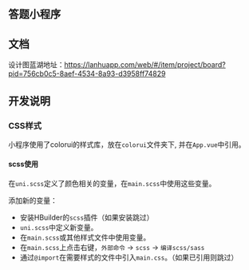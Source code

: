 ## 答题小程序

## 文档

设计图蓝湖地址：https://lanhuapp.com/web/#/item/project/board?pid=756cb0c5-8aef-4534-8a93-d3958ff74829

## 开发说明

### CSS样式

小程序使用了colorui的样式库，放在`colorui`文件夹下, 并在`App.vue`中引用。

#### scss使用

在`uni.scss`定义了颜色相关的变量，在`main.scss`中使用这些变量。

添加新的变量：

- 安装HBuilder的`scss`插件（如果安装跳过）
- `uni.scss`中定义新变量。
- 在`main.scss`或其他样式文件中使用变量。
- 在`main.scss`上点击右键，`外部命令` -> `scss` -> `编译scss/sass`
- 通过`@import`在需要样式的文件中引入`main.css`。（如果已引用则跳过）
